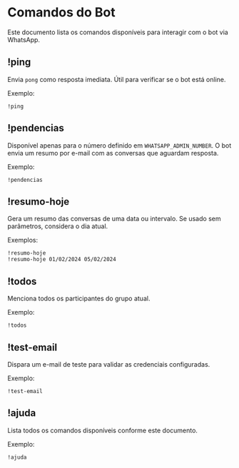 # Comandos do Bot

Este documento lista os comandos disponíveis para interagir com o bot via WhatsApp.

## !ping
Envia `pong` como resposta imediata. Útil para verificar se o bot está online.

Exemplo:
```
!ping
```

## !pendencias
Disponível apenas para o número definido em `WHATSAPP_ADMIN_NUMBER`. O bot envia um resumo por e-mail com as conversas que aguardam resposta.

Exemplo:
```
!pendencias
```

## !resumo-hoje
Gera um resumo das conversas de uma data ou intervalo. Se usado sem parâmetros, considera o dia atual.

Exemplos:
```
!resumo-hoje
!resumo-hoje 01/02/2024 05/02/2024
```

## !todos
Menciona todos os participantes do grupo atual.

Exemplo:
```
!todos
```

## !test-email
Dispara um e-mail de teste para validar as credenciais configuradas.

Exemplo:
```
!test-email
```

## !ajuda
Lista todos os comandos disponíveis conforme este documento.

Exemplo:
```
!ajuda
```
